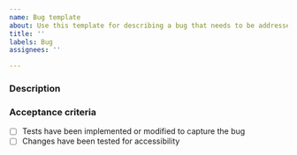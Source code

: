 ```yaml
---
name: Bug template
about: Use this template for describing a bug that needs to be addressed
title: ''
labels: Bug
assignees: ''

---
```


### Description

<!--
  Describe the bug here. If you know when it was introduced, you can include a
  link to the relevant pull request for more context. You can also include a
  link to the original implementation issue if you know it.
-->

### Acceptance criteria

<!--
  Describe how we'll know the bug is fixed. All standard acceptance criteria
  should also apply (e.g., tested for accessibility; meets coding standards;
  etc.).
-->

- [ ] Tests have been implemented or modified to capture the bug
- [ ] Changes have been tested for accessibility
